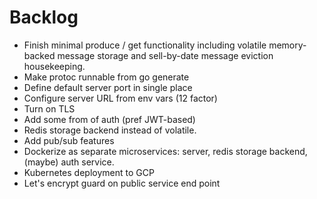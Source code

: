 # Backlog

- Finish minimal produce / get functionality including volatile memory-backed
  message storage and sell-by-date message eviction housekeeping.
- Make protoc runnable from go generate
- Define default server port in single place
- Configure server URL from env vars (12 factor)
- Turn on TLS
- Add some from of auth (pref JWT-based)
- Redis storage backend instead of volatile.
- Add pub/sub features
- Dockerize as separate microservices: server, redis storage backend, (maybe) 
  auth service.
- Kubernetes deployment to GCP
- Let's encrypt guard on public service end point